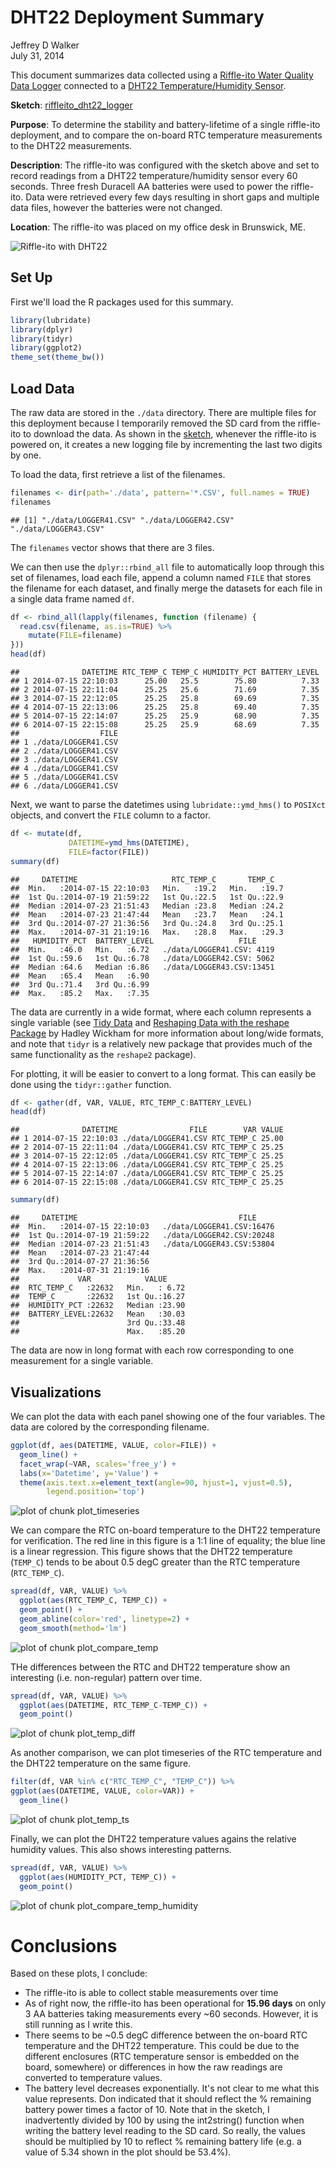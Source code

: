 # DHT22 Deployment Summary
Jeffrey D Walker  
July 31, 2014  

This document summarizes data collected using a [Riffle-ito Water Quality Data Logger](https://github.com/p-v-o-s/riffle-ito) connected to a [DHT22 Temperature/Humidity Sensor](http://www.adafruit.com/products/393).

**Sketch**: [riffleito_dht22_logger](https://github.com/walkerjeffd/riffle-ito-apps/blob/e03b1a0b3333b147bcb9e3c6df88cb3119c01e14/ino/riffleito_dht22_logger/riffleito_dht22_logger.ino)

**Purpose**: To determine the stability and battery-lifetime of a single riffle-ito deployment, and to compare the on-board RTC temperature measurements to the DHT22 measurements.

**Description**: The riffle-ito was configured with the sketch above and set to record readings from a DHT22 temperature/humidity sensor every 60 seconds. Three fresh Duracell AA batteries were used to power the riffle-ito. Data were retrieved every few days resulting in short gaps and multiple data files, however the batteries were not changed.  

**Location**: The riffle-ito was placed on my office desk in Brunswick, ME. 

![Riffle-ito with DHT22](img/riffle-ito-dht22.png)

## Set Up

First we'll load the R packages used for this summary.


```r
library(lubridate)
library(dplyr)
library(tidyr)
library(ggplot2)
theme_set(theme_bw())
```

## Load Data

The raw data are stored in the `./data` directory. There are multiple files for this 
deployment because I temporarily removed the SD card from the riffle-ito to download
the data. As shown in the [sketch](), whenever the riffle-ito is powered on, it creates a new logging file by incrementing the last two digits by one.

To load the data, first retrieve a list of the filenames.


```r
filenames <- dir(path='./data', pattern='*.CSV', full.names = TRUE)
filenames
```

```
## [1] "./data/LOGGER41.CSV" "./data/LOGGER42.CSV" "./data/LOGGER43.CSV"
```

The `filenames` vector shows that there are 3 files.

We can then use the `dplyr::rbind_all` file to automatically loop through this set of filenames, load each file, append a column named `FILE` that stores the filename for each dataset, and finally merge the datasets for each file in a single data frame named `df`.


```r
df <- rbind_all(lapply(filenames, function (filename) {
  read.csv(filename, as.is=TRUE) %>%
    mutate(FILE=filename)
}))
head(df)
```

```
##              DATETIME RTC_TEMP_C TEMP_C HUMIDITY_PCT BATTERY_LEVEL
## 1 2014-07-15 22:10:03      25.00   25.5        75.80          7.33
## 2 2014-07-15 22:11:04      25.25   25.6        71.69          7.35
## 3 2014-07-15 22:12:05      25.25   25.8        69.69          7.35
## 4 2014-07-15 22:13:06      25.25   25.8        69.40          7.35
## 5 2014-07-15 22:14:07      25.25   25.9        68.90          7.35
## 6 2014-07-15 22:15:08      25.25   25.9        68.69          7.35
##                  FILE
## 1 ./data/LOGGER41.CSV
## 2 ./data/LOGGER41.CSV
## 3 ./data/LOGGER41.CSV
## 4 ./data/LOGGER41.CSV
## 5 ./data/LOGGER41.CSV
## 6 ./data/LOGGER41.CSV
```

Next, we want to parse the datetimes using `lubridate::ymd_hms()` to `POSIXct` objects, and convert the `FILE` column to a factor.


```r
df <- mutate(df,
             DATETIME=ymd_hms(DATETIME),
             FILE=factor(FILE))
summary(df)
```

```
##     DATETIME                     RTC_TEMP_C       TEMP_C    
##  Min.   :2014-07-15 22:10:03   Min.   :19.2   Min.   :19.7  
##  1st Qu.:2014-07-19 21:59:22   1st Qu.:22.5   1st Qu.:22.9  
##  Median :2014-07-23 21:51:43   Median :23.8   Median :24.2  
##  Mean   :2014-07-23 21:47:44   Mean   :23.7   Mean   :24.1  
##  3rd Qu.:2014-07-27 21:36:56   3rd Qu.:24.8   3rd Qu.:25.1  
##  Max.   :2014-07-31 21:19:16   Max.   :28.8   Max.   :29.3  
##   HUMIDITY_PCT  BATTERY_LEVEL                   FILE      
##  Min.   :46.0   Min.   :6.72   ./data/LOGGER41.CSV: 4119  
##  1st Qu.:59.6   1st Qu.:6.78   ./data/LOGGER42.CSV: 5062  
##  Median :64.6   Median :6.86   ./data/LOGGER43.CSV:13451  
##  Mean   :65.4   Mean   :6.90                              
##  3rd Qu.:71.4   3rd Qu.:6.99                              
##  Max.   :85.2   Max.   :7.35
```

The data are currently in a wide format, where each column represents a single variable (see [Tidy Data](http://vita.had.co.nz/papers/tidy-data.pdf) and [Reshaping Data with the reshape Package](http://www.jstatsoft.org/v21/i12/paper) by Hadley Wickham for more information about long/wide formats, and note that `tidyr` is a relatively new package that provides much of the same functionality as the `reshape2` package). 

For plotting, it will be easier to convert to a long format. This can easily be done using the `tidyr::gather` function.


```r
df <- gather(df, VAR, VALUE, RTC_TEMP_C:BATTERY_LEVEL)
head(df)
```

```
##              DATETIME                FILE        VAR VALUE
## 1 2014-07-15 22:10:03 ./data/LOGGER41.CSV RTC_TEMP_C 25.00
## 2 2014-07-15 22:11:04 ./data/LOGGER41.CSV RTC_TEMP_C 25.25
## 3 2014-07-15 22:12:05 ./data/LOGGER41.CSV RTC_TEMP_C 25.25
## 4 2014-07-15 22:13:06 ./data/LOGGER41.CSV RTC_TEMP_C 25.25
## 5 2014-07-15 22:14:07 ./data/LOGGER41.CSV RTC_TEMP_C 25.25
## 6 2014-07-15 22:15:08 ./data/LOGGER41.CSV RTC_TEMP_C 25.25
```

```r
summary(df)
```

```
##     DATETIME                                    FILE      
##  Min.   :2014-07-15 22:10:03   ./data/LOGGER41.CSV:16476  
##  1st Qu.:2014-07-19 21:59:22   ./data/LOGGER42.CSV:20248  
##  Median :2014-07-23 21:51:43   ./data/LOGGER43.CSV:53804  
##  Mean   :2014-07-23 21:47:44                              
##  3rd Qu.:2014-07-27 21:36:56                              
##  Max.   :2014-07-31 21:19:16                              
##             VAR            VALUE      
##  RTC_TEMP_C   :22632   Min.   : 6.72  
##  TEMP_C       :22632   1st Qu.:16.27  
##  HUMIDITY_PCT :22632   Median :23.90  
##  BATTERY_LEVEL:22632   Mean   :30.03  
##                        3rd Qu.:33.48  
##                        Max.   :85.20
```

The data are now in long format with each row corresponding to one measurement for a single variable.

## Visualizations

We can plot the data with each panel showing one of the four variables. The data are colored by the corresponding filename. 


```r
ggplot(df, aes(DATETIME, VALUE, color=FILE)) +
  geom_line() +
  facet_wrap(~VAR, scales='free_y') +
  labs(x='Datetime', y='Value') +
  theme(axis.text.x=element_text(angle=90, hjust=1, vjust=0.5),
        legend.position='top')
```

![plot of chunk plot_timeseries](./index_files/figure-html/plot_timeseries.png) 

We can compare the RTC on-board temperature to the DHT22 temperature for verification. The red line in this figure is a 1:1 line of equality; the blue line is a linear regression. This figure shows that the DHT22 temperature (`TEMP_C`) tends to be about 0.5 degC greater than the RTC temperature (`RTC_TEMP_C`).


```r
spread(df, VAR, VALUE) %>%
  ggplot(aes(RTC_TEMP_C, TEMP_C)) +
  geom_point() +
  geom_abline(color='red', linetype=2) +
  geom_smooth(method='lm')
```

![plot of chunk plot_compare_temp](./index_files/figure-html/plot_compare_temp.png) 

THe differences between the RTC and DHT22 temperature show an interesting (i.e. non-regular) pattern over time.


```r
spread(df, VAR, VALUE) %>%
  ggplot(aes(DATETIME, RTC_TEMP_C-TEMP_C)) +
  geom_point()
```

![plot of chunk plot_temp_diff](./index_files/figure-html/plot_temp_diff.png) 

As another comparison, we can plot timeseries of the RTC temperature and the DHT22 temperature on the same figure.


```r
filter(df, VAR %in% c("RTC_TEMP_C", "TEMP_C")) %>%
ggplot(aes(DATETIME, VALUE, color=VAR)) +
  geom_line()
```

![plot of chunk plot_temp_ts](./index_files/figure-html/plot_temp_ts.png) 

Finally, we can plot the DHT22 temperature values agains the relative humidity values. This also shows interesting patterns. 


```r
spread(df, VAR, VALUE) %>%
  ggplot(aes(HUMIDITY_PCT, TEMP_C)) +
  geom_point()
```

![plot of chunk plot_compare_temp_humidity](./index_files/figure-html/plot_compare_temp_humidity.png) 

# Conclusions

Based on these plots, I conclude:

- The riffle-ito is able to collect stable measurements over time
- As of right now, the riffle-ito has been operational for **15.96 days** on only 3 AA batteries taking measurements every ~60 seconds. However, it is still running as I write this.
- There seems to be ~0.5 degC difference between the on-board RTC temperature and the DHT22 temperature. This could be due to the different enclosures (RTC temperature sensor is embedded on the board, somewhere) or differences in how the raw readings are converted to temperature values.
- The battery level decreases exponentially. It's not clear to me what this value represents. Don indicated that it should reflect the % remaining battery power times a factor of 10. Note that in the sketch, I inadvertently divided by 100 by using the int2string() function when writing the battery level reading to the SD card. So really, the values should be multiplied by 10 to reflect % remaining battery life (e.g. a value of 5.34 shown in the plot should be 53.4%).
